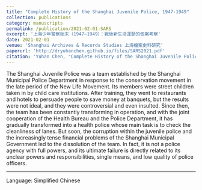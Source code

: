 ```yaml
---
title: "Complete History of the Shanghai Juvenile Police, 1947-1949"
collection: publications
category: manuscripts
permalink: /publication/2021-02-01-SARS
excerpt: '上海少年警察始末（1947—1949）：戰後新生活運動的個案考察'
date: 2021-02-01
venue: 'Shanghai Archives & Records Studies 上海檔案史料研究'
paperurl: 'http://dryuhanchen.github.io/files/SARS2021.pdf'
citation: 'Yuhan Chen, "Complete History of the Shanghai Juvenile Police, 1947-1949," <i>Shanghai Archives & Records Studies</i>, No.25 (2021), pp.82-96.'
---
```


The Shanghai Juvenile Police was a team established by the Shanghai Municipal Police Department in response to the conservation movement in the late period of the New Life Movement. Its members were street children taken in by child care institutions. After training, they went to restaurants and hotels to persuade people to save money at banquets, but the results were not ideal, and they were controversial and even insulted. Since then, the team has been constantly transforming in operation, and with the joint cooperation of the Health Bureau and the Police Department, it has gradually transformed into a health police whose main task is to check the cleanliness of lanes. But soon, the corruption within the juvenile police and the increasingly tense financial problems of the Shanghai Municipal Government led to the dissolution of the team. In fact, it is not a police agency with full powers, and its ultimate failure is directly related to its unclear powers and responsibilities, single means, and low quality of police officers.

---
Language: Simplified Chinese
